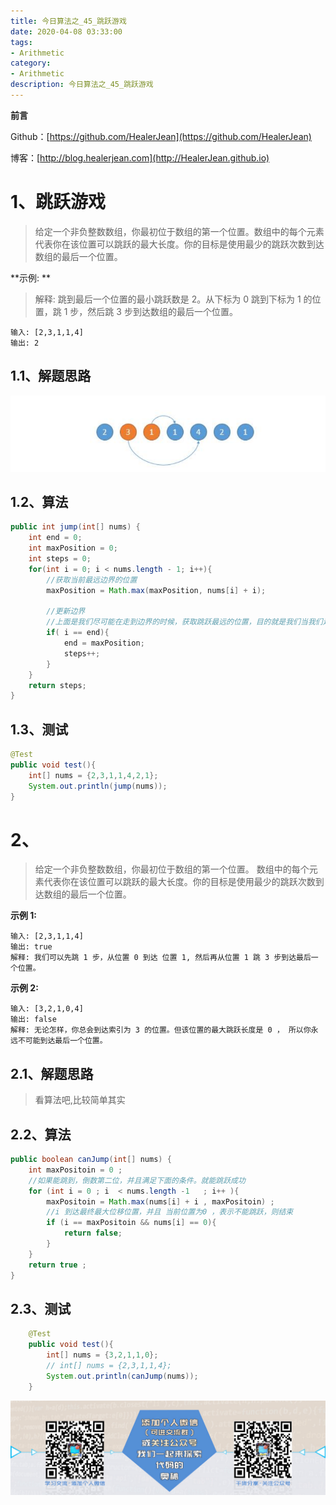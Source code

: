 ```yaml
---
title: 今日算法之_45_跳跃游戏
date: 2020-04-08 03:33:00
tags: 
- Arithmetic
category: 
- Arithmetic
description: 今日算法之_45_跳跃游戏
---
```


**前言**     

 Github：[https://github.com/HealerJean](https://github.com/HealerJean)         

 博客：[http://blog.healerjean.com](http://HealerJean.github.io)          



# 1、跳跃游戏
> 给定一个非负整数数组，你最初位于数组的第一个位置。数组中的每个元素代表你在该位置可以跳跃的最大长度。你的目标是使用最少的跳跃次数到达数组的最后一个位置。





**示例: **   

> 解释: 跳到最后一个位置的最小跳跃数是 2。从下标为 0 跳到下标为 1 的位置，跳 1 步，然后跳 3 步到达数组的最后一个位置。

```
输入: [2,3,1,1,4]
输出: 2
```





## 1.1、解题思路 

> 

![1586331034442](https://raw.githubusercontent.com/HealerJean/HealerJean.github.io/master/blogImages/1586331034442.png)

## 1.2、算法

```java
public int jump(int[] nums) {
    int end = 0;
    int maxPosition = 0;
    int steps = 0;
    for(int i = 0; i < nums.length - 1; i++){
        //获取当前最远边界的位置
        maxPosition = Math.max(maxPosition, nums[i] + i);
        
        //更新边界
        //上面是我们尽可能在走到边界的时候，获取跳跃最远的位置，目的就是我们当我们走到边界的时候，设置下一个边界的位置
        if( i == end){
            end = maxPosition;
            steps++;
        }
    }
    return steps;
}
```




## 1.3、测试 

```java
@Test
public void test(){
    int[] nums = {2,3,1,1,4,2,1};
    System.out.println(jump(nums));
}

```



# 2、

>  给定一个非负整数数组，你最初位于数组的第一个位置。 数组中的每个元素代表你在该位置可以跳跃的最大长度。你的目标是使用最少的跳跃次数到达数组的最后一个位置。

**示例 1:**

```
输入: [2,3,1,1,4]
输出: true
解释: 我们可以先跳 1 步，从位置 0 到达 位置 1, 然后再从位置 1 跳 3 步到达最后一个位置。
```

**示例 2:**

```
输入: [3,2,1,0,4]
输出: false
解释: 无论怎样，你总会到达索引为 3 的位置。但该位置的最大跳跃长度是 0 ， 所以你永远不可能到达最后一个位置。
```

## 2.1、解题思路 

> 看算法吧,比较简单其实



## 2.2、算法

```java
public boolean canJump(int[] nums) {
    int maxPositoin = 0 ;
    //如果能跳到，倒数第二位，并且满足下面的条件。就能跳跃成功
    for (int i = 0 ; i  < nums.length -1   ; i++ ){
        maxPositoin = Math.max(nums[i] + i , maxPositoin) ;
        //i 到达最终最大位移位置，并且 当前位置为0 ，表示不能跳跃，则结束
        if (i == maxPositoin && nums[i] == 0){
            return false;
        }
    }
    return true ;
}
```




## 2.3、测试 

```java
    @Test
    public void test(){
        int[] nums = {3,2,1,1,0};
        // int[] nums = {2,3,1,1,4};
        System.out.println(canJump(nums));
    }

```

















![ContactAuthor](https://raw.githubusercontent.com/HealerJean/HealerJean.github.io/master/assets/img/artical_bottom.jpg)



<link rel="stylesheet" href="https://unpkg.com/gitalk/dist/gitalk.css">

<script src="https://unpkg.com/gitalk@latest/dist/gitalk.min.js"></script> 
<div id="gitalk-container"></div>    
 <script type="text/javascript">
    var gitalk = new Gitalk({
		clientID: `1d164cd85549874d0e3a`,
		clientSecret: `527c3d223d1e6608953e835b547061037d140355`,
		repo: `HealerJean.github.io`,
		owner: 'HealerJean',
		admin: ['HealerJean'],
		id: 'ukHpwsBKbnQRXy3U',
    });
    gitalk.render('gitalk-container');
</script> 

